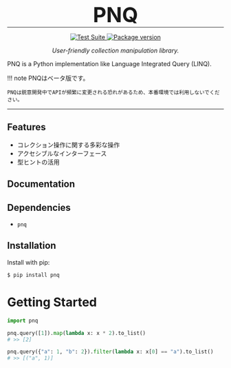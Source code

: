 <h1 align="center" style="font-size: 3rem; margin: -15px 0">
PNQ
</h1>

---

<div align="center">
<p>
<a href="https://github.com/sasano8/pnq/actions">
    <img src="https://github.com/sasano8/pnq/workflows/Test%20Suite/badge.svg" alt="Test Suite">
</a>
<a href="https://pypi.org/project/pnq/">
    <img src="https://badge.fury.io/py/pnq.svg" alt="Package version">
</a>
</p>

<em>User-friendly collection manipulation library.</em>
</div>

PNQ is a Python implementation like Language Integrated Query (LINQ).


!!! note
    PNQはベータ版です。

    PNQは鋭意開発中でAPIが頻繁に変更される恐れがあるため、本番環境では利用しないでください。

---



## Features

- コレクション操作に関する多彩な操作
- アクセシブルなインターフェース
- 型ヒントの活用

## Documentation



## Dependencies

- `pnq`

## Installation

Install with pip:

```shell
$ pip install pnq
```

# Getting Started

```python
import pnq

pnq.query([1]).map(lambda x: x * 2).to_list()
# >> [2]

pnq.query({"a": 1, "b": 2}).filter(lambda x: x[0] == "a").to_list()
# >> [("a", 1)]

```
